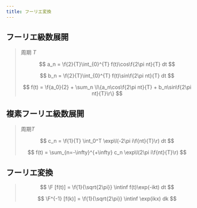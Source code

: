 ```yaml
---
title: フーリエ変換
---
```


## フーリエ級数展開

> 周期 $T$
>
> $$
> a_n = \f{2}{T}\int_{0}^{T} f(t)\cos\f{2\pi nt}{T} dt
> $$
>
> $$
> b_n = \f{2}{T}\int_{0}^{T} f(t)\sin\f{2\pi nt}{T} dt
> $$
>
> $$
> f(t) = \f{a_0}{2} + \sum_n \l\{a_n\cos\f{2\pi nt}{T} + b_n\sin\f{2\pi nt}{T}\r\}
> $$

## 複素フーリエ級数展開

> 周期$T$
>
> $$
> c_n = \f{1}{T} \int_0^T \exp\l(-2\pi i\f{nt}{T}\r) dt
> $$
>
> $$
> f(t) = \sum_{n=-\infty}^{+\infty} c_n \exp\l(2\pi i\f{nt}{T}\r)
> $$

## フーリエ変換

> $$
> \F [f(t)] = \f{1}{\sqrt{2\pi}} \intinf f(t)\exp(-ikt) dt
> $$
>
> $$
> \F^{-1} [f(k)] = \f{1}{\sqrt{2\pi}} \intinf \exp(ikx) dk
> $$

